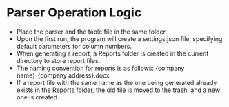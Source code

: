 ﻿# Parser Operation Logic

- Place the parser and the table file in the same folder.
- Upon the first run, the program will create a settings.json file, specifying default parameters for column numbers.
- When generating a report, a Reports folder is created in the current directory to store report files.
- The naming convention for reports is as follows: {company name}_{company address}.docx
- If a report file with the same name as the one being generated already exists in the Reports folder, the old file is moved to the trash, and a new one is created.
